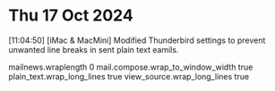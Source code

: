 # Thu 17 Oct 2024

[11:04:50] [iMac & MacMini] Modified Thunderbird settings to prevent unwanted line breaks in sent plain text eamils.
  
  mailnews.wraplength 0
  mail.compose.wrap_to_window_width true
  plain_text.wrap_long_lines true
  view_source.wrap_long_lines true
